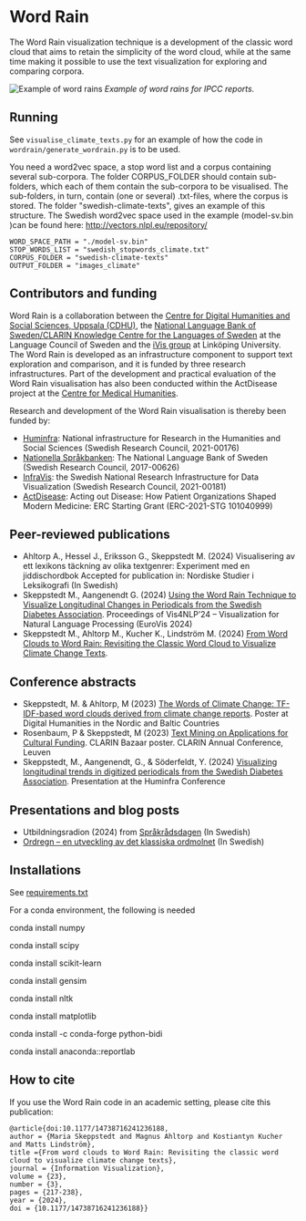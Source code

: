 # Word Rain
The Word Rain visualization technique is a development of the classic word cloud that aims to retain the simplicity of the word cloud, while at the same time making it possible to use the text visualization for exploring and comparing corpora. 

![Example of word rains](word-rain-examples/unified-english-images-climate.png)
<em>Example of word rains for IPCC reports.</em>

## Running 
See `visualise_climate_texts.py` for an example of how the code in `wordrain/generate_wordrain.py` is to be used.

You need a word2vec space, a stop word list and a corpus containing several sub-corpora. The folder CORPUS_FOLDER should contain sub-folders, which each of them contain the sub-corpora to be visualised. The sub-folders, in turn, contain (one or several) .txt-files, where the corpus is stored. The folder "swedish-climate-texts", gives an example of this structure. The Swedish word2vec space used in the example (model-sv.bin )can be found here: http://vectors.nlpl.eu/repository/

```
WORD_SPACE_PATH = "./model-sv.bin"
STOP_WORDS_LIST = "swedish_stopwords_climate.txt"
CORPUS_FOLDER = "swedish-climate-texts"
OUTPUT_FOLDER = "images_climate"
```

## Contributors and funding
Word Rain is a collaboration between the [Centre for Digital Humanities and Social Sciences, Uppsala (CDHU)](https://www.abm.uu.se/cdhu-eng/), the [National Language Bank of Sweden/CLARIN Knowledge Centre for the Languages of Sweden](https://www.isof.se/other-languages/english/clarin-knowledge-centre-for-the-languages-of-sweden-swelang) at the Language Council of Sweden and the [iVis group](https://ivis.itn.liu.se) at Linköping University. The Word Rain is developed as an infrastructure component to support text exploration and comparison, and it is funded by three research infrastructures. Part of the development and practical evaluation of the Word Rain visualisation has also been conducted within the ActDisease project at the [Centre for Medical Humanities]( https://www.uu.se/en/centre/medical-humanities.html).

Research and development of the Word Rain visualisation is thereby been funded by:
- [Huminfra](https://www.huminfra.se): National infrastructure for Research in the Humanities and Social Sciences (Swedish Research Council, 2021-00176)
- [Nationella Språkbanken](https://www.sprakbanken.se): The National Language Bank of Sweden (Swedish Research Council, 2017-00626)
- [InfraVis](https://infravis.se): the Swedish National Research Infrastructure for Data Visualization (Swedish Research Council, 2021-00181)
- [ActDisease](https://www.actdisease.org): Acting out Disease: How Patient Organizations Shaped Modern Medicine: ERC Starting Grant (ERC-2021-STG 101040999)

## Peer-reviewed publications
- Ahltorp A., Hessel J., Eriksson G., Skeppstedt M. (2024) Visualisering av ett lexikons täckning av olika textgenrer: Experiment med en jiddischordbok Accepted for publication in: Nordiske Studier i Leksikografi (In Swedish)
- Skeppstedt M., Aangenendt G. (2024) [Using the Word Rain Technique to Visualize Longitudinal Changes in Periodicals from the Swedish Diabetes Association]( https://diglib.eg.org/items/ce672e07-4c92-4874-9c94-fda406b2e339). Proceedings of Vis4NLP’24 – Visualization for Natural Language Processing (EuroVis 2024)
- Skeppstedt M., Ahltorp M., Kucher K., Lindström M. (2024) [From Word Clouds to Word Rain: Revisiting the Classic Word Cloud to Visualize Climate Change Texts](https://journals.sagepub.com/doi/10.1177/14738716241236188). 

## Conference abstracts
- Skeppstedt, M. & Ahltorp, M (2023) [The Words of Climate Change: TF-IDF-based word clouds derived from climate change reports](https://www.youtube.com/watch?v=nB7E74mQuvI&list=PLtf-Q_ioF5okILlWILULllKVhaBYW4xug&index=1). Poster at Digital Humanities in the Nordic and Baltic Countries
- Rosenbaum, P  & Skeppstedt, M (2023) [Text Mining on Applications for Cultural Funding](https://www.clarin.eu/content/clarin-bazaar-2023). CLARIN Bazaar poster. CLARIN Annual Conference, Leuven
- Skeppstedt, M., Aangenendt, G., & Söderfeldt, Y. (2024) [Visualizing longitudinal trends in digitized periodicals from the Swedish Diabetes Association](http://www.diva-portal.org/smash/record.jsf?pid=diva2%3A1833417&dswid=936). Presentation at the Huminfra Conference

## Presentations and blog posts  
- Utbildningsradion (2024) from [Språkrådsdagen](https://urplay.se/program/237963-sprakradsdagen-2024-ordregn-visualisering-av-klimatprat) (In Swedish)
- [Ordregn – en utveckling av det klassiska ordmolnet](https://sprakbanken.se/aktuellt/nyheter/2024-05-30-ordregn---en-utveckling-av-det-klassiska-ordmolnet) (In Swedish)

## Installations

See [requirements.txt](requirements.txt)

For a conda environment, the following is needed

conda install numpy

conda install scipy

conda install scikit-learn

conda install gensim

conda install nltk

conda install matplotlib

conda install -c conda-forge python-bidi

conda install anaconda::reportlab

## How to cite

If you use the Word Rain code in an academic setting, please cite this publication:
```
@article{doi:10.1177/14738716241236188,
author = {Maria Skeppstedt and Magnus Ahltorp and Kostiantyn Kucher and Matts Lindström},
title ={From word clouds to Word Rain: Revisiting the classic word cloud to visualize climate change texts},
journal = {Information Visualization},
volume = {23},
number = {3},
pages = {217-238},
year = {2024},
doi = {10.1177/14738716241236188}}
```
